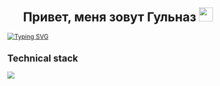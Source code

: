 <h1 align="center">
  Привет, меня зовут Гульназ 
  <img src="https://github.com/blackcater/blackcater/raw/main/images/Hi.gif" height="32"/>
</h1>
<a href="https://git.io/typing-svg"><img src="https://readme-typing-svg.demolab.com?font=Fira+Code&pause=1000&color=A229F7&vCenter=true&width=435&lines=Junior+Frontend+Developer" alt="Typing SVG" /></a>

<h2>Technical stack</h2>

<img src="https://img.shields.io/badge/css3-%231572B6.svg?style=for-the-badge&logo=css3&logoColor=white" />
